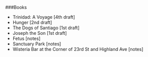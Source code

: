 ###Books

* Trinidad: A Voyage [4th draft]
* Hunger [2nd draft]
* The Dogs of Santiago [1st draft]
* Joseph the Son [1st draft]
* Fetus [notes]
* Sanctuary Park [notes]
* Wisteria Bar at the Corner of 23rd St and Highland Ave [notes]
